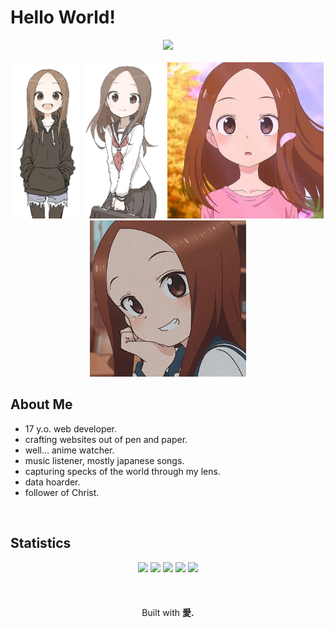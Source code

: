 # Hello World!

<div align="center">
  <img src="https://skillicons.dev/icons?i=html,css,javascript,vscode">
</div>

<br>

<div align="center">
<picture>
  <img height="250" src="assets/takagi.jfif">
</picture>
<picture>
  <img height="250" src="assets/takagi-1.jfif">
</picture>
<picture>
  <img height="250" src="assets/takagi-2.jfif">
</picture>
<picture>
  <img height="250" src="assets/takagi-3.jfif">
</picture>
</div>

## About Me
- 17 y.o. web developer.
- crafting websites out of pen and paper.
- well... anime watcher.
- music listener, mostly japanese songs.
- capturing specks of the world through my lens.
- data hoarder.
- follower of Christ.

<br>

## Statistics
<div align="center">
<img height=150 src="http://github-profile-summary-cards.vercel.app/api/cards/profile-details?username=bocharudo&theme=tokyonight">
<img height="150" src="https://github-readme-stats.vercel.app/api?username=bocharudo&theme=tokyonight&show_icons=true&hide_border=true&count_private=true" draggable="false">
<img height="150" src="https://github-readme-stats.vercel.app/api/top-langs/?username=bocharudo&theme=tokyonight&layout=compact&hide_border=true" draggable="false">
<img height=150 src="http://github-profile-summary-cards.vercel.app/api/cards/most-commit-language?username=bocharudo&theme=tokyonight">
<img height=150 src="https://github-readme-streak-stats.herokuapp.com/?user=bocharudo&stroke=ffffff&background=1a1b27&ring=3382ed&fire=3382ed&currStreakNum=ffffff&currStreakLabel=3382ed&sideNums=ffffff&sideLabels=ffffff&dates=ffffff&hide_border=true" />
</div>

<br>
<br>
<br>

<div align="center">
  Built with <strong>愛.</strong>
</div>
